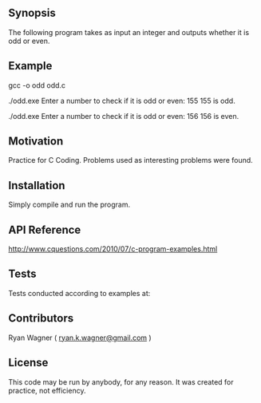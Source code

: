 ## Synopsis

The following program takes as input an integer and outputs
whether it is odd or even.

## Example

gcc -o odd odd.c

./odd.exe
Enter a number to check if it is odd or even: 155
155 is odd.

./odd.exe
Enter a number to check if it is odd or even: 156
156 is even.

## Motivation

Practice for C Coding.
Problems used as interesting problems were found.

## Installation

Simply compile and run the program.

## API Reference

http://www.cquestions.com/2010/07/c-program-examples.html

## Tests

Tests conducted according to examples at:


## Contributors

Ryan Wagner ( ryan.k.wagner@gmail.com )

## License

This code may be run by anybody, for any reason.
It was created for practice, not efficiency.
